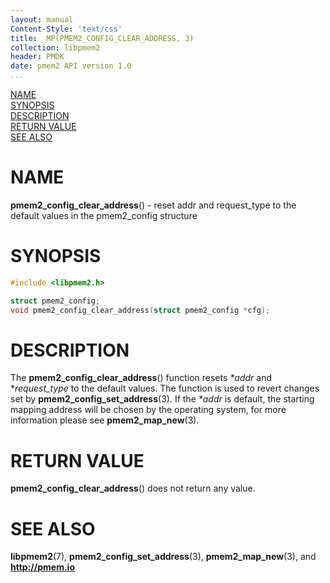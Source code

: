 ```yaml
---
layout: manual
Content-Style: 'text/css'
title: _MP(PMEM2_CONFIG_CLEAR_ADDRESS, 3)
collection: libpmem2
header: PMDK
date: pmem2 API version 1.0
...
```


[comment]: <> (SPDX-License-Identifier: BSD-3-Clause)
[comment]: <> (Copyright 2020, Intel Corporation)

[comment]: <> (pmem2_config_clear_address.3 -- man page for libpmem2 config API)

[NAME](#name)<br />
[SYNOPSIS](#synopsis)<br />
[DESCRIPTION](#description)<br />
[RETURN VALUE](#return-value)<br />
[SEE ALSO](#see-also)<br />

# NAME #

**pmem2_config_clear_address**() - reset addr and request_type to the default values
in the pmem2_config structure

# SYNOPSIS #

```c
#include <libpmem2.h>

struct pmem2_config;
void pmem2_config_clear_address(struct pmem2_config *cfg);
```

# DESCRIPTION #

The **pmem2_config_clear_address**() function resets *\*addr* and \**request_type* to the default values.
The function is used to revert changes set by **pmem2_config_set_address**(3).
If the *\*addr* is default, the starting mapping address will be chosen by the operating system, for
more information please see **pmem2_map_new**(3).

# RETURN VALUE #

**pmem2_config_clear_address**() does not return any value.

# SEE ALSO #

**libpmem2**(7), **pmem2_config_set_address**(3), **pmem2_map_new**(3), and **<http://pmem.io>**

